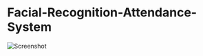 # Facial-Recognition-Attendance-System
![Screenshot](https://github.com/user-attachments/assets/d9773c01-566e-4e04-b27a-8aff16800f82)
